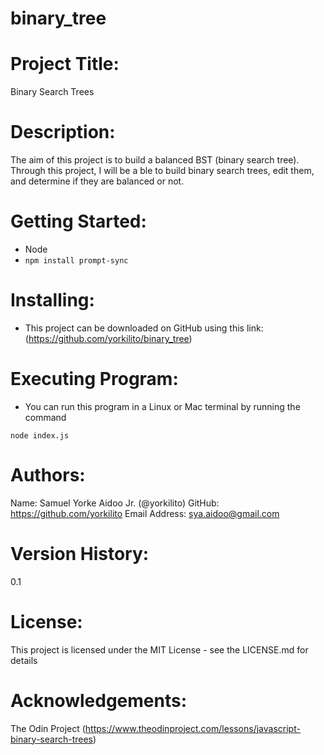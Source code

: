# binary_tree
# Project Title: 
Binary Search Trees

# Description:
The aim of this project is to build a balanced BST (binary search tree). Through this project, I will be a ble to build binary search trees, edit them, and determine if they are balanced or not.


# Getting Started:
- Node
- `npm install prompt-sync`

# Installing:
- This project can be downloaded on GitHub using this link: (https://github.com/yorkilito/binary_tree)

# Executing Program:
- You can run this program in a Linux or Mac terminal by running the command

`node index.js`

# Authors:
Name: Samuel Yorke Aidoo Jr. (@yorkilito)
GitHub: https://github.com/yorkilito
Email Address: sya.aidoo@gmail.com

# Version History:
0.1

# License:
This project is licensed under the MIT License - see the LICENSE.md for details

# Acknowledgements:
The Odin Project (https://www.theodinproject.com/lessons/javascript-binary-search-trees)
